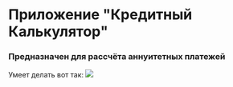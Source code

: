 # Приложение "Кредитный Калькулятор"
### Предназначен для рассчёта аннуитетных платежей

Умеет делать вот так:
![](https://user-images.githubusercontent.com/49289532/102409687-28919180-3ff8-11eb-890a-5bfd2853d47e.png)

